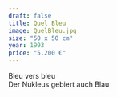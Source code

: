 ```yaml
---
draft: false
title: Quel Bleu
image: QuelBleu.jpg
size: "50 x 50 cm"
year: 1993
price: "5.200 €"
---
```

Bleu vers bleu  
Der Nukleus gebiert auch Blau
